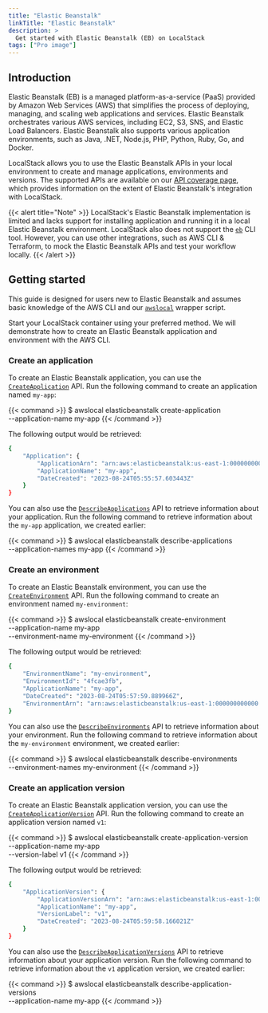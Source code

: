 ```yaml
---
title: "Elastic Beanstalk"
linkTitle: "Elastic Beanstalk"
description: >
  Get started with Elastic Beanstalk (EB) on LocalStack
tags: ["Pro image"]
---
```


## Introduction

Elastic Beanstalk (EB) is a managed platform-as-a-service (PaaS) provided by Amazon Web Services (AWS) that simplifies the process of deploying, managing, and scaling web applications and services. Elastic Beanstalk orchestrates various AWS services, including EC2, S3, SNS, and Elastic Load Balancers. Elastic Beanstalk also supports various application environments, such as Java, .NET, Node.js, PHP, Python, Ruby, Go, and Docker.

LocalStack allows you to use the Elastic Beanstalk APIs in your local environment to create and manage applications, environments and versions. The supported APIs are available on our [API coverage page](https://docs.localstack.cloud/references/coverage/coverage_elasticbeanstalk/), which provides information on the extent of Elastic Beanstalk's integration with LocalStack.

{{< alert title="Note" >}}
LocalStack's Elastic Beanstalk implementation is limited and lacks support for installing application and running it in a local Elastic Beanstalk environment. LocalStack also does not support the [`eb`](https://docs.aws.amazon.com/elasticbeanstalk/latest/dg/eb-cli3.html) CLI tool. However, you can use other integrations, such as AWS CLI & Terraform, to mock the Elastic Beanstalk APIs and test your workflow locally.
{{< /alert >}}

## Getting started

This guide is designed for users new to Elastic Beanstalk and assumes basic knowledge of the AWS CLI and our [`awslocal`](https://github.com/localstack/awscli-local) wrapper script.

Start your LocalStack container using your preferred method. We will demonstrate how to create an Elastic Beanstalk application and environment with the AWS CLI.

### Create an application

To create an Elastic Beanstalk application, you can use the [`CreateApplication`](https://docs.aws.amazon.com/elasticbeanstalk/latest/api/API_CreateApplication.html) API. Run the following command to create an application named `my-app`:

{{< command >}}
$ awslocal elasticbeanstalk create-application \
    --application-name my-app
{{< /command >}}

The following output would be retrieved:

```bash
{
    "Application": {
        "ApplicationArn": "arn:aws:elasticbeanstalk:us-east-1:000000000000:application/my-app",
        "ApplicationName": "my-app",
        "DateCreated": "2023-08-24T05:55:57.603443Z"
    }
}
```

You can also use the [`DescribeApplications`](https://docs.aws.amazon.com/elasticbeanstalk/latest/api/API_DescribeApplications.html) API to retrieve information about your application. Run the following command to retrieve information about the `my-app` application, we created earlier:

{{< command >}}
$ awslocal elasticbeanstalk describe-applications \
    --application-names my-app
{{< /command >}}

### Create an environment

To create an Elastic Beanstalk environment, you can use the [`CreateEnvironment`](https://docs.aws.amazon.com/elasticbeanstalk/latest/api/API_CreateEnvironment.html) API. Run the following command to create an environment named `my-environment`:

{{< command >}}
$ awslocal elasticbeanstalk create-environment \
    --application-name my-app \
    --environment-name my-environment
{{< /command >}}

The following output would be retrieved:

```bash
{
    "EnvironmentName": "my-environment",
    "EnvironmentId": "4fcae3fb",
    "ApplicationName": "my-app",
    "DateCreated": "2023-08-24T05:57:59.889966Z",
    "EnvironmentArn": "arn:aws:elasticbeanstalk:us-east-1:000000000000:applicationversion/my-app/version"
}
```

You can also use the [`DescribeEnvironments`](https://docs.aws.amazon.com/elasticbeanstalk/latest/api/API_DescribeEnvironments.html) API to retrieve information about your environment. Run the following command to retrieve information about the `my-environment` environment, we created earlier:

{{< command >}}
$ awslocal elasticbeanstalk describe-environments \
    --environment-names my-environment
{{< /command >}}

### Create an application version

To create an Elastic Beanstalk application version, you can use the [`CreateApplicationVersion`](https://docs.aws.amazon.com/elasticbeanstalk/latest/api/API_CreateApplicationVersion.html) API. Run the following command to create an application version named `v1`:

{{< command >}}
$ awslocal elasticbeanstalk create-application-version \
    --application-name my-app \
    --version-label v1
{{< /command >}}

The following output would be retrieved:

```bash
{
    "ApplicationVersion": {
        "ApplicationVersionArn": "arn:aws:elasticbeanstalk:us-east-1:000000000000:applicationversion/my-app/v1",
        "ApplicationName": "my-app",
        "VersionLabel": "v1",
        "DateCreated": "2023-08-24T05:59:58.166021Z"
    }
}
```

You can also use the [`DescribeApplicationVersions`](https://docs.aws.amazon.com/elasticbeanstalk/latest/api/API_DescribeApplicationVersions.html) API to retrieve information about your application version. Run the following command to retrieve information about the `v1` application version, we created earlier:

{{< command >}}
$ awslocal elasticbeanstalk describe-application-versions \
    --application-name my-app
{{< /command >}}
